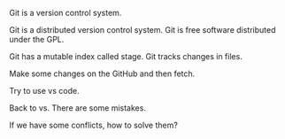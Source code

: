 Git is a version control system.

Git is a distributed version control system.
Git is free software distributed under the GPL.

Git has a mutable index called stage.
Git tracks changes in files.

Make some changes on the GitHub and then fetch.

Try to use vs code.

Back to vs.
There are some mistakes.

If we have some conflicts, how to solve them?
